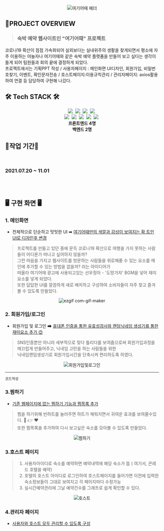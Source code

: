 
<div align=center>
 
![여기어때 헤더](https://user-images.githubusercontent.com/86812173/155169218-edf5c234-9457-4433-a814-ecbcfee18ee8.png)
</div>

<h2>📌PROJECT OVERVIEW</h2>
 
> **<h3>숙박 예약 웹사이트인 "여기어때" 프로젝트</h3>**


코로나19 확산이 점점 가속화되어 실외보다는 실내위주의 생활을 찾게되면서 평소에 자주 이용하는 야놀자나 여기어때와 같은 숙박 예약 플랫폼을 만들어 보고 싶다는 생각이 들게 되어
팀원들과 회의 끝에 결정하게 되었다. <br>프로젝트에서는 기획PPT 작성 / 사용자페이지 : 메인화면 UI디자인, 회원가입, 비밀번호찾기, 이벤트, 확인문자전송 / 호스트페이지:이용규칙관리 / 관리자페이지: axios활용하여 연결 등 담당하여 구현해 나갔다. 

## 🛠 Tech STACK 🛠
<div align=center>
 <img src="https://img.shields.io/badge/JAVA-007396?style=flat-square&logo=java&logoColor=white">&nbsp
 <img src="https://img.shields.io/badge/HTML-E34F26?style=flat-square&logo=html5&logoColor=white">&nbsp 
 <img src="https://img.shields.io/badge/CSS-1572B6?style=flat-square&logo=css3&logoColor=white">&nbsp
 <img src="https://img.shields.io/badge/javascript-F7DF1E?style=flat-square&logo=javascript&logoColor=black">&nbsp
 <br>
 <img src="https://img.shields.io/badge/Oracle-F80000?style=flat-square&logo=oracle&logoColor=white">&nbsp
 <img src="https://img.shields.io/badge/Spring Boot-6DB33F?style=flat-square&logo=spring boot&logoColor=white">&nbsp
 <img src="https://img.shields.io/badge/jQuery-0769AD?style=flat-square&logo=jquery&logoColor=white">&nbsp
 <img src="https://img.shields.io/badge/axios-512BD4?style=flat-square&logo=axios&logoColor=white">&nbsp
 <img src="https://img.shields.io/badge/Thymeleaf-005F0F?style=flat-square&logo=thymeleaf&logoColor=white">&nbsp
  <br>
</div>
<div align=center>
 <strong>프론트엔드 4명</strong><br>
 <strong>백엔드 2명</strong><br>
</div>


## 💭작업 기간💭
<br>

### 2021.07.20 ~ 11.01 

<br>
<br>

## 🖥️ 구현 화면 🖥️

### 1. 메인화면
 
 - 전체적으로 단순하고 밋밋한 UI ➡ <ins> 여기어때만의 색깔과 감성이 보여지는 확 트인 UI로 디자인후 변경 </ins>
 > 프로젝트를 만들고 있던 중에 문득 코로나19 확산으로 여행을 가지 못하는 사람들이 어디론가 떠나고 싶어하지 않을까? <br> 그런 마음을 가지고 웹사이트를 방문하는 사람들을 위로해줄 수 있는
  요소를 메인에 추가할 수 있는 방법을 없을까? 라는 아이디어가<br> 떠올라 여기어때 광고에 사용되고있는 선우정아 - '도망가자' BGM을 넣어 재미요소를 넣게 되었다. <br>
  또한 답답한 UI를 깔끔하게 새로 배치하고 구성하여 소비자들이 자주 찾고 즐겨볼 수 있도록 만들었다.   
 
<div align=center>
  
![ezgif com-gif-maker](https://user-images.githubusercontent.com/86812173/155129671-89e77c43-08d8-444c-b921-4b7bf6365688.gif)
  
</div>



### 2. 회원가입/로그인

 - 회원가입 및 로그인  ➡ <ins>휴대폰 인증을 통한 유효성검사와 랜덤닉네임 생성기를 통한 재미요소 추가 😊</ins>
 > SNS인증뿐만 아니라 세부적으로 맞다 틀리다를 보여줌으로써 회원가입과정을 매끄럽게 만들어주고, 닉네임 고민을 하는 사람들을 위한 
 <br>닉네임랜덤생성기로 회원가입시간을 단축시켜 편리하도록 하였다.

<div align= center>
 
 ![회원가입및로그인](https://user-images.githubusercontent.com/86812173/155985878-24b0cb18-1fb8-4100-8049-bf1750eaae8d.gif)

 </div>
 
 ----------
 ```js
 코드작성 
 ```

### 3.찜하기
- <ins>기존 웹페이지에 없는 찜하기 기능과 찜목록 추가</ins>
> 찜을 하기위해 빈하트를 눌러주면 하트가 채워지면서 귀여운 효과를 보여줄수있다. 🤍 👉 ❤️ <br>
> 또한 찜목록을 추가하여 다시 보고싶은 숙소를 모아볼 수 있도록 만들었다. 

<div align= center>
 
![찜하기](https://user-images.githubusercontent.com/86812173/156002798-57a4cf6e-ca61-4b62-9e3c-f789355aa9c8.gif)

 </div>
 
 ### 3.호스트 페이지
 > 1. 사용자아이디로 숙소를 예약하면 예약내역에 해당 숙소가 뜸 ( 여기서, 콘레드 호텔을 예약) <br>
 > 2. 호텔의 호스트 아이디로 로그인하여 호스트페이지를 들어가면 이전에 입력한 숙소정보들이 그대로 보여지고 각 페이지마다 수정가능 <br>
 > 3. 실시간예약관리에 그날 예약건수를 그래프로 쉽게 확인할 수 있다. <br>


 <div align= center>
 
 ![호스트](https://user-images.githubusercontent.com/86812173/156031892-565048bf-6308-47aa-8404-4b44f9463c8a.gif)
 
  </div>
  
  
  ### 4.관리자 페이지
  - <ins>사용자와 호스트 모두 관리할 수 있도록 구성</ins>
  
  
 <div align= center>
 
 </div>
